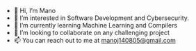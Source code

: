 - 👋 Hi, I’m Mano
- 👀 I’m interested in Software Development and Cybersecurity.
- 🌱 I’m currently learning Machine Learning and Compilers
- 💞️ I’m looking to collaborate on any challenging project
- 📫 You can reach out to me at manoj140805@gmail.com

<!---
manojmanikandan7/manojmanikandan7 is a ✨ special ✨ repository because its `README.md` (this file) appears on your GitHub profile.
You can click the Preview link to take a look at your changes.
--->
